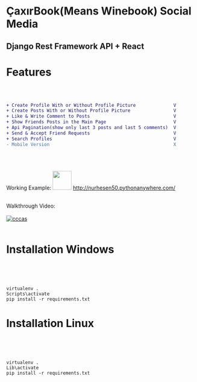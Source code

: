 <h1>ÇaxırBook(Means Winebook) Social Media</h1>
<h2>Django Rest Framework API + React</h2>

<h1>Features</h1><br>

```diff

+ Create Profile With or Without Profile Picture              V
+ Create Posts With or Without Profile Picture                V
+ Like & Write Comment to Posts                               V
+ Show Friends Posts in the Main Page                         V
+ Api Pagination(show only last 3 posts and last 5 comments)  V
+ Send & Accept Friend Requests                               V
+ Search Profiles                                             V
- Mobile Version                                              X
```
<br><br>



Working Example: <img width="50px" src="https://cdn-icons-png.flaticon.com/512/1150/1150626.png"/> <a href="http://nurhesen50.pythonanywhere.com/">http://nurhesen50.pythonanywhere.com/</a>

<br>
Walkthrough Video:<br><br>
<a href="https://www.youtube.com/watch?v=vON92Vosf_M"><img src="https://i.ibb.co/WztCRQ0/cccas.png" alt="cccas" border="0"></a>
<br><br>
<h1>Installation Windows</h1><br><br>

``````````

virtualenv .
Scripts\activate
pip install -r requirements.txt

``````````

<h1>Installation Linux</h1><br><br>

``````````

virtualenv .
Lib\activate
pip install -r requirements.txt

``````````




